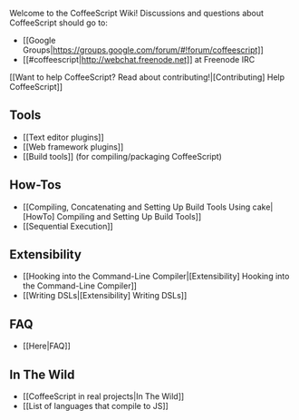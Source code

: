 Welcome to the CoffeeScript Wiki!
Discussions and questions about CoffeeScript should go to:

* [[Google Groups|https://groups.google.com/forum/#!forum/coffeescript]]
* [[#coffeescript|http://webchat.freenode.net]] at Freenode IRC

 


[[Want to help CoffeeScript? Read about contributing!|[Contributing] Help CoffeeScript]]


## Tools

* [[Text editor plugins]]
* [[Web framework plugins]]
* [[Build tools]] (for compiling/packaging CoffeeScript)


## How-Tos

* [[Compiling, Concatenating and Setting Up Build Tools Using cake|[HowTo] Compiling and Setting Up Build Tools]]
* [[Sequential Execution]]


## Extensibility

* [[Hooking into the Command-Line Compiler|[Extensibility] Hooking into the Command-Line Compiler]]
* [[Writing DSLs|[Extensibility] Writing DSLs]]


## FAQ
* [[Here|FAQ]]

## In The Wild
* [[CoffeeScript in real projects|In The Wild]]
* [[List of languages that compile to JS]]

